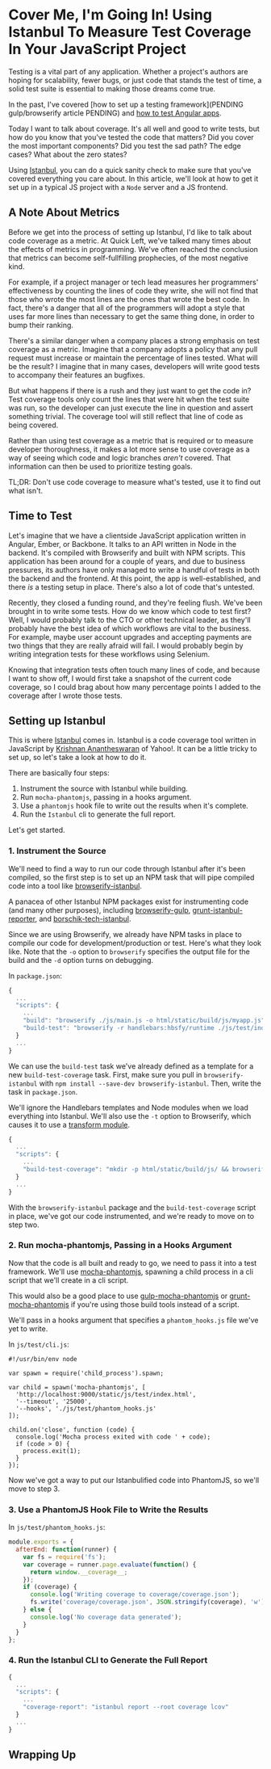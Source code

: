 # Cover Me, I'm Going In! Using Istanbul To Measure Test Coverage In Your JavaScript Project

Testing is a vital part of any application. Whether a project's authors are hoping for scalability, fewer bugs, or just code that stands the test of time, a solid test suite is essential to making those dreams come true.

In the past, I've covered [how to set up a testing framework](PENDING gulp/browserify article PENDING) and [how to test Angular apps](https://quickleft.com/blog/angularjs-unit-testing-for-real-though/).

Today I want to talk about coverage. It's all well and good to write tests, but how do you know that you've tested the code that matters? Did you cover the most important components? Did you test the sad path? The edge cases? What about the zero states?

Using [Istanbul](http://gotwarlost.github.io/istanbul/), you can do a quick sanity check to make sure that you've covered everything you care about. In this article, we'll look at how to get it set up in a typical JS project with a `Node` server and a JS frontend.

## A Note About Metrics

Before we get into the process of setting up Istanbul, I'd like to talk about code coverage as a metric. At Quick Left, we've talked many times about the effects of metrics in programming. We've often reached the conclusion that metrics can become self-fullfilling prophecies, of the most negative kind.

For example, if a project manager or tech lead measures her programmers' effectiveness by counting the lines of code they write, she will not find that those who wrote the most lines are the ones that wrote the best code. In fact, there's a danger that all of the programmers will adopt a style that uses far more lines than necessary to get the same thing done, in order to bump their ranking.

There's a similar danger when a company places a strong emphasis on test coverage as a metric. Imagine that a company adopts a policy that any pull request must increase or maintain the percentage of lines tested. What will be the result? I imagine that in many cases, developers will write good tests to accompany their features an bugfixes.

But what happens if there is a rush and they just want to get the code in? Test coverage tools only count the lines that were hit when the test suite was run, so the developer can just execute the line in question and assert something trivial. The coverage tool will still reflect that line of code as being covered.

Rather than using test coverage as a metric that is required or to measure developer thoroughness, it makes a lot more sense to use coverage as a way of seeing which code and logic branches _aren't_ covered. That information can then be used to prioritize testing goals.

TL;DR: Don't use code coverage to measure what's tested, use it to find out what isn't.

## Time to Test

Let's imagine that we have a clientside JavaScript application written in Angular, Ember, or Backbone. It talks to an API written in Node in the backend. It's compiled with Browserify and built with NPM scripts. This application has been around for a couple of years, and due to business pressures, its authors have only managed to write a handful of tests in both the backend and the frontend. At this point, the app is well-established, and there _is_ a testing setup in place. There's also a lot of code that's untested.

Recently, they closed a funding round, and they're feeling flush. We've been brought in to write some tests. How do we know which code to test first? Well, I would probably talk to the CTO or other technical leader, as they'll probably have the best idea of which workflows are vital to the business. For example, maybe user account upgrades and accepting payments are two things that they are really afraid will fail. I would probably begin by writing integration tests for these workflows using Selenium.

Knowing that integration tests often touch many lines of code, and  because I want to show off, I would first take a snapshot of the current code coverage, so I could brag about how many percentage points I added to the coverage after I wrote those tests.

## Setting up Istanbul

This is where [Istanbul](http://gotwarlost.github.io/istanbul/) comes in. Istanbul is a code coverage tool written in JavaScript by [Krishnan Anantheswaran](https://github.com/gotwarlost) of Yahoo!. It can be a little tricky to set up, so let's take a look at how to do it.

There are basically four steps:

1. Instrument the source with Istanbul while building.
2. Run `mocha-phantomjs`, passing in a hooks argument.
3. Use a `phantomjs` hook file to write out the results when it's complete.
4. Run the `Istanbul` cli to generate the full report.

Let's get started.

### 1. Instrument the Source

We'll need to find a way to run our code through Istanbul after it's been compiled, so the first step is to set up an NPM task that will pipe compiled code into a tool like [browserify-istanbul](https://github.com/devongovett/browserify-istanbul).

A panacea of other Istanbul NPM packages exist for instrumenting code (and many other purposes), including [browserify-gulp](https://github.com/SBoudrias/gulp-istanbul), [grunt-istanbul-reporter](https://github.com/justspamjustin/grunt-istanbul-reporter), and [borschik-tech-istanbul](https://github.com/bem/borschik-tech-istanbul).

Since we are using Browserify, we already have NPM tasks in place to compile our code for development/production or test. Here's what they look like. Note that the `-o` option to `browserify` specifies the output file for the build and the `-d` option turns on debugging.

In `package.json`:

```javascript
{
  ...
  "scripts": {
    ...
    "build": "browserify ./js/main.js -o html/static/build/js/myapp.js",
    "build-test": "browserify -r handlebars:hbsfy/runtime ./js/test/index.js -o html/static/build/js/test.js -d --verbose"
  }
  ...
}
```

We can use the `build-test` task we've already defined as a template for a new `build-test-coverage` task. First, make sure you pull in `browserify-istanbul` with `npm install --save-dev browserify-istanbul`. Then, write the task in `package.json`.

We'll ignore the Handlebars templates and Node modules when we load everything into Istanbul. We'll also use the `-t` option to Browserify, which causes it to use a [transform module](https://github.com/substack/module-deps#transforms).

```javascript
{
  ...
  "scripts": {
    ...
    "build-test-coverage": "mkdir -p html/static/build/js/ && browserify -r handlebars:hbsfy/runtime -t [ browserify-istanbul --ignore **/*.hbs **/bower_components/** ] ./js/test/index.js -o html/static/build/js/test.js -d"
  }
  ...
}
```

With the `browserify-istanbul` package and the `build-test-coverage` script in place, we've got our code instrumented, and we're ready to move on to step two.

### 2. Run mocha-phantomjs, Passing in a Hooks Argument

Now that the code is all built and ready to go, we need to pass it into a test framework. We'll use [mocha-phantomjs](https://github.com/metaskills/mocha-phantomjs), spawning a child process in a cli script that we'll create in a cli script.

This would also be a good place to use [gulp-mocha-phantomjs](https://github.com/mrhooray/gulp-mocha-phantomjs) or [grunt-mocha-phantomjs](https://github.com/jdcataldo/grunt-mocha-phantomjs) if you're using those build tools instead of a script.

We'll pass in a hooks argument that specifies a `phantom_hooks.js` file we've yet to write.

In `js/test/cli.js`:

```javascipt
#!/usr/bin/env node

var spawn = require('child_process').spawn;

var child = spawn('mocha-phantomjs', [
  'http://localhost:9000/static/js/test/index.html',
  '--timeout', '25000',
  '--hooks', './js/test/phantom_hooks.js'
]);

child.on('close', function (code) {
  console.log('Mocha process exited with code ' + code);
  if (code > 0) {
    process.exit(1);
  }
});

```

Now we've got a way to put our Istanbulified code into PhantomJS, so we'll move to step 3.

### 3. Use a PhantomJS Hook File to Write the Results

In `js/test/phantom_hooks.js`:

```javascript
module.exports = {
  afterEnd: function(runner) {
    var fs = require('fs');
    var coverage = runner.page.evaluate(function() {
      return window.__coverage__;
    });
    if (coverage) {
      console.log('Writing coverage to coverage/coverage.json');
      fs.write('coverage/coverage.json', JSON.stringify(coverage), 'w');
    } else {
      console.log('No coverage data generated');
    }
  }
};
```

### 4. Run the Istanbul CLI to Generate the Full Report

```javascript
{
  ...
  "scripts": {
    ...
    "coverage-report": "istanbul report --root coverage lcov"
  }
  ...
}
```

## Wrapping Up
